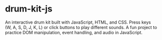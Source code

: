 # drum-kit-js
An interactive drum kit built with JavaScript, HTML, and CSS. Press keys (W, A, S, D, J, K, L) or click buttons to play different sounds. A fun project to practice DOM manipulation, event handling, and audio in JavaScript.
